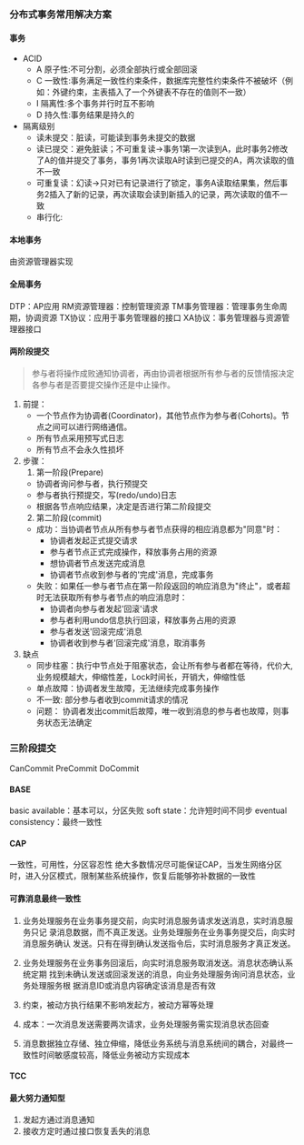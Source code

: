 ### 分布式事务常用解决方案

#### 事务
- ACID
  - A 原子性:不可分割，必须全部执行或全部回滚
  - C 一致性:事务满足一致性约束条件，数据库完整性约束条件不被破坏（例如：外键约束，主表插入了一个外键表不存在的值则不一致）
  - I 隔离性:多个事务并行时互不影响
  - D 持久性:事务结果是持久的
- 隔离级别
  - 读未提交：脏读，可能读到事务未提交的数据
  - 读已提交：避免脏读；不可重复读->事务1第一次读到A，此时事务2修改了A的值并提交了事务，事务1再次读取A时读到已提交的A，两次读取的值不一致
  - 可重复读：幻读->只对已有记录进行了锁定，事务A读取结果集，然后事务2插入了新的记录，再次读取会读到新插入的记录，两次读取的值不一致
  - 串行化:

#### 本地事务
由资源管理器实现

#### 全局事务
DTP：AP应用
RM资源管理器：控制管理资源
TM事务管理器：管理事务生命周期，协调资源
TX协议：应用于事务管理器的接口
XA协议：事务管理器与资源管理器接口


#### 两阶段提交
> 参与者将操作成败通知协调者，再由协调者根据所有参与者的反馈情报决定各参与者是否要提交操作还是中止操作。

1. 前提：
    - 一个节点作为协调者(Coordinator)，其他节点作为参与者(Cohorts)。节点之间可以进行网络通信。
    - 所有节点采用预写式日志
    - 所有节点不会永久性损坏
2. 步骤：
    1. 第一阶段(Prepare)
    - 协调者询问参与者，执行预提交
    - 参与者执行预提交，写(redo/undo)日志
    - 根据各节点响应结果，决定是否进行第二阶段提交
    2. 第二阶段(commit)
    - 成功：当协调者节点从所有参与者节点获得的相应消息都为"同意"时：
        - 协调者发起正式提交请求
        - 参与者节点正式完成操作，释放事务占用的资源
        - 想协调者节点发送完成消息
        - 协调者节点收到参与者的'完成'消息，完成事务
    - 失败：如果任一参与者节点在第一阶段返回的响应消息为"终止"，或者超时无法获取所有参与者节点的响应消息时：
        - 协调者向参与者发起'回滚'请求
        - 参与者利用undo信息执行回滚，释放事务占用的资源
        - 参与者发送'回滚完成'消息
        - 协调者收到参与者'回滚完成'消息，取消事务
3. 缺点
    - 同步柱塞：执行中节点处于阻塞状态，会让所有参与者都在等待，代价大,业务规模越大，伸缩性差，Lock时间长，开销大，伸缩性低
    - 单点故障：协调者发生故障，无法继续完成事务操作
    - 不一致: 部分参与者收到commit请求的情况
    - 问题： 协调者发出commit后故障，唯一收到消息的参与者也故障，则事务状态无法确定

### 三阶段提交
CanCommit PreCommit DoCommit

#### BASE
basic available：基本可以，分区失败
soft state：允许短时间不同步
eventual consistency：最终一致性


#### CAP
一致性，可用性，分区容忍性
绝大多数情况尽可能保证CAP，当发生网络分区时，进入分区模式，限制某些系统操作，恢复后能够弥补数据的一致性


#### 可靠消息最终一致性
1. 业务处理服务在业务事务提交前，向实时消息服务请求发送消息，实时消息服务只记
录消息数据，而不真正发送。业务处理服务在业务事务提交后，向实时消息服务确认
发送。只有在得到确认发送指令后，实时消息服务才真正发送。

2. 业务处理服务在业务事务回滚后，向实时消息服务取消发送。消息状态确认系统定期
找到未确认发送或回滚发送的消息，向业务处理服务询问消息状态，业务处理服务根
据消息ID或消息内容确定该消息是否有效

3. 约束，被动方执行结果不影响发起方，被动方幂等处理

4. 成本：一次消息发送需要两次请求，业务处理服务需实现消息状态回查

5. 消息数据独立存储、独立伸缩，降低业务系统与消息系统间的耦合，对最终一致性时间敏感度较高，降低业务被动方实现成本


#### TCC

#### 最大努力通知型
1. 发起方通过消息通知
2. 接收方定时通过接口恢复丢失的消息

